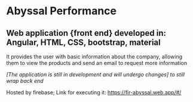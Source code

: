 # Abyssal Performance 

## Web application {front end} developed in: Angular, HTML, CSS, bootstrap, material

It provides the user with basic information about the company, allowing them to view the products and send an email to request more information

*[The application is still in development and will undergo changes] to still wrap back end*

Hosted by firebase;
Link for executing it: https://fir-abyssal.web.app/#/
